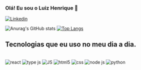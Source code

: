 ### Olá! Eu sou o Luiz Henrique 🤙
[![Linkedin](https://img.shields.io/badge/LinkedIn-0077B5?style=for-the-badge&logo=linkedin&logoColor=white)](https://www.linkedin.com/in/luiz-henrique-araujo-961892195/)

![Anurag's GitHub stats](https://github-readme-stats.vercel.app/api?username=LzDev7&show_icons=true&theme=dracula)
[![Top Langs](https://github-readme-stats.vercel.app/api/top-langs/?username=LzDev7&langs_count=8)](https://github.com/anuraghazra/github-readme-stats)

## Tecnologias que eu uso no meu dia a dia.


<div style="display : inline_block"></br>
<img align="center" alt = "react" src="https://img.shields.io/badge/React-20232A?style=for-the-badge&logo=react&logoColor=61DAFB"/>
<img align="center" alt = "type js" src="https://img.shields.io/badge/TypeScript-007ACC?style=for-the-badge&logo=typescript&logoColor=white"/>
<img align="center" alt = "JS" src="https://img.shields.io/badge/JavaScript-F7DF1E?style=for-the-badge&logo=javascript&logoColor=black"/>
<img align="center" alt = "html5" src="https://img.shields.io/badge/HTML5-E34F26?style=for-the-badge&logo=html5&logoColor=white"/>
<img align="center" alt = "css" src="https://img.shields.io/badge/CSS3-1572B6?style=for-the-badge&logo=css3&logoColor=white"/>
<img align="center" alt = "node js" src="https://img.shields.io/badge/Node.js-43853D?style=for-the-badge&logo=node.js&logoColor=white"/>
<img align="center" alt = "python" src="https://img.shields.io/badge/Python-14354C?style=for-the-badge&logo=python&logoColor=white"/>
</div>
